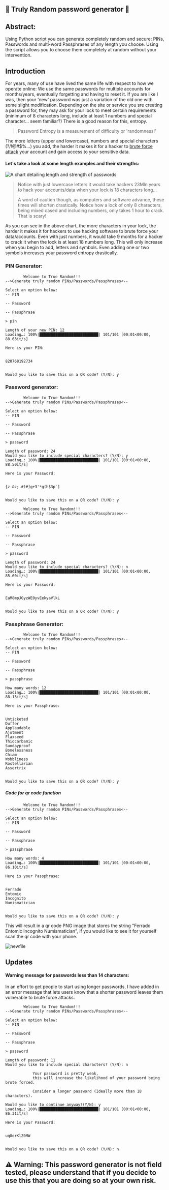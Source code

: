 

## :closed_lock_with_key: Truly Random password generator :closed_lock_with_key:

## Abstract:
Using Python script you can generate completely random and secure: PINs, Passwords and multi-word Passphrases of any length you choose. Using the script allows you to choose them completely at random without your intervention.

## Introduction
For years, many of use have lived the same life with respect to how we operate online: We use the same passwords for multiple accounts for months/years, eventually forgetting and having to reset it. If you are like I was, then your 'new' password was just a variation of the old one with some slight modification. Depending on the site or service you sre creating a password for, they may ask for your lock to meet certain requirements (minimum of 8 characters long, include at least 1 numbers and special character... seem familiar?) There is a good reason for this, entropy.

> Password Entropy is a measurement of difficulty or 'randomness!'

The more letters (upper and lowercase), numbers and special characters (?/!@#$%...) you add, the harder it makes it for a hacker to [brute force attack](https://en.wikipedia.org/wiki/Brute-force_attack) your account and gain access to your sensitive data. 

#### Let's take a look at some length examples and their strengths:


<img title="Entropy guide" alt="A chart detailing length and strength of passwords" src="https://external-preview.redd.it/2l9o6Gro5JI7nZATK4kY_78KSy7HkXmWxUXnoks8uhw.jpg?auto=webp&s=a676126d5be7bd3fc5534523f9a0ca81b0dcb9a5">

> Notice with just lowercase letters it would take hackers 23Mln years to hack your accounts/data when your lock is 18 characters long... 
> 
> A word of caution though, as computers and software advance, these times will shorten drastically. Notice how a lock of only 8 characters, being mixed cased and including numbers, only takes 1 hour to crack. That is scary!

As you can see in the above chart, the more characters in your lock, the harder it makes it for hackers to use hacking software to brute force your data/accounts. Even with just numbers, it would take 9 months for a hacker to crack it when the lock is at least 18 numbers long. This will only increase when you begin to add, letters and symbols. Even adding one or two symbols increases your password entropy drastically.

### PIN Generator: 
```
        Welcome to True Random!!!
-->Generate truly random PINs/Passwords/Passphrases<--

Select an option below:
-- PIN

-- Password

-- Passphrase
           
> pin

Length of your new PIN: 12
Loading…: 100%|██████████████████████████| 101/101 [00:01<00:00, 88.63it/s]

Here is your PIN: 


820768192734


Would you like to save this on a QR code? (Y/N): y
```

### Password generator: 

```
        Welcome to True Random!!!
-->Generate truly random PINs/Passwords/Passphrases<--

Select an option below:
-- PIN

-- Password

-- Passphrase
           
> password

Length of password: 24
Would you like to include special characters? (Y/N): y
Loading…: 100%|██████████████████████████| 101/101 [00:01<00:00, 88.50it/s]

Here is your Password: 


{z-&z;.#)#]g+3'*g(h$3p`]


Would you like to save this on a QR code? (Y/N): y
```

```
        Welcome to True Random!!!
-->Generate truly random PINs/Passwords/Passphrases<--

Select an option below:
-- PIN

-- Password

-- Passphrase
           
> password

Length of password: 24
Would you like to include special characters? (Y/N): n
Loading…: 100%|██████████████████████████| 101/101 [00:01<00:00, 85.60it/s]

Here is your Password: 


EaM8mpJGyzWE0yvEekyaVlkL


Would you like to save this on a QR code? (Y/N): y
```

### Passphrase Generator:

```
        Welcome to True Random!!!
-->Generate truly random PINs/Passwords/Passphrases<--

Select an option below:
-- PIN

-- Password

-- Passphrase
           
> passphrase

How many words: 12
Loading…: 100%|██████████████████████████| 101/101 [00:01<00:00, 88.13it/s]

Here is your Passphrase: 


Unticketed 
Duffer 
Applaudable 
Ajutment 
Flaxseed 
Thiocarbamic 
Sundayproof 
Bonelessness 
Chiam 
Wobbliness 
Rostellarian 
Assertrix


Would you like to save this on a QR code? (Y/N): y
```
##### Code for qr code function
```
        Welcome to True Random!!!
-->Generate truly random PINs/Passwords/Passphrases<--

Select an option below:
-- PIN

-- Password

-- Passphrase
           
> passphrase

How many words: 4
Loading…: 100%|██████████████████████████| 101/101 [00:01<00:00, 86.10it/s]

Here is your Passphrase: 


Ferrado 
Entomic 
Incognito 
Numismatician


Would you like to save this on a QR code? (Y/N): y
```

This will result in a qr code PNG image that stores the string "Ferrado Entomic Incognito Numismatician", if you would like to see it for yourself scan the qr code with your phone.
<br>

![newfile](https://user-images.githubusercontent.com/91287801/208255474-7f31880d-ad38-413c-93ab-dabbb4286e80.png)


## Updates

#### Warning message for passwords less than 14 characters:

In an effort to get people to start using longer passwords, I have added in an error message that lets users know that a shorter password leaves them vulnerable to brute force attacks. 
```
        Welcome to True Random!!!
-->Generate truly random PINs/Passwords/Passphrases<--

Select an option below:
-- PIN

-- Password

-- Passphrase
           
> password

Length of password: 11
Would you like to include special characters? (Y/N): n

            Your password is pretty weak, 
            this will increase the likelihood of your password being brute forced. 

            Consider a longer password (Ideally more than 18 characters).
                
Would you like to continue anyway?(Y/N): y
Loading…: 100%|██████████████████████████| 101/101 [00:01<00:00, 86.31it/s]

Here is your Password: 


uq8orKlZ0MW


Would you like to save this on a QR code? (Y/N): n

```
## :warning: **Warning:** This password generator is not field tested, please understand that if you decide to use this that you are doing so at your own risk.
